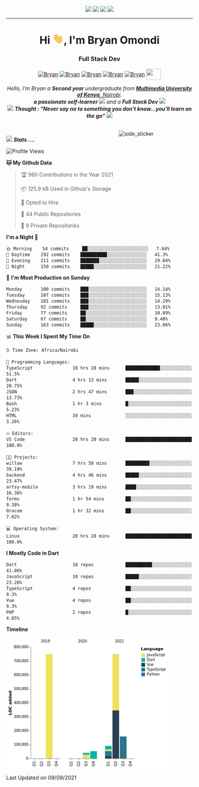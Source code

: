 
 <p align="center">
<img src="https://img.shields.io/badge/Age-20-blue" />
  <img src="https://img.shields.io/badge/Focus-Full%20Stack%20Development-brightgreen" />
  <img src="https://img.shields.io/badge/Lives-Nairobi-success" />
  <img src="https://img.shields.io/badge/Languages-English%20%26%20Swahili-brightgreen" />
</p>
<hr>
<h1 align="center">Hi <img src="https://raw.githubusercontent.com/ABSphreak/ABSphreak/master/gifs/Hi.gif" width="30px">, I'm Bryan Omondi</h1>
<h3 align="center">Full Stack Dev</h3>
<p align="center">
<a href="https://www.dev.to/bryanbill" target="blank"><img align="center" src="https://friconix.com/png/fi-swluxx-dev-to.png" alt="Bryan" height="30" width="40" /></a>
<a href="https://www.linkedin.com/in/bryanomondi254/" target="blank"><img align="center" src="https://image.flaticon.com/icons/png/128/174/174857.png" alt="Bryan" height="30" width="40" /></a>  
<a href="https://www.twitter.com/bryanbill" target="blank"><img align="center" src="https://help.twitter.com/content/dam/help-twitter/brand/logo.png" alt="Bryan" height="30" width="40" /></a>
<a href="https://www.instagram.com/bryan_bill/" target="blank"><img align="center" src="https://image.flaticon.com/icons/png/128/174/174855.png" alt="Bryan" height="30" width="40" /></a>
<a href="https://www.facebook.com/bryanbill/" target="blank"><img align="center" src="https://www.svgrepo.com/show/299425/facebook.svg" alt="Bryan" height="30" width="40" /></a>
 <a href = "mailto: bryanomondi254@gmail.com"><img align="center" src="https://seeklogo.com/images/G/gmail-new-2020-logo-32DBE11BB4-seeklogo.com.png" height="30" width="40" /></a>
</p>
</p>

<p align="center">
  <em>
    Hello, I'm Bryan a <b>Second year</b> undergraduate from <a href="https://mmu.ac.ke/"> <b>Multimedia University of Kenya</b>, Nairobi</a>. <br>
    <b>a passionate self-learner</b> <img src="https://github.com/TheDudeThatCode/TheDudeThatCode/blob/master/Assets/Developer.gif" width="30px"> and a <b>Full Stack Dev</b>&nbsp;<img src="https://github.com/TheDudeThatCode/TheDudeThatCode/blob/master/Assets/Designer.gif" width="36px">
  </em> 
  <br>
  <img src="https://media.giphy.com/media/gH3LO09IOiZIqePwv9/giphy.gif" width="50" /> <b><i align="center">Thought : "Never say no to something you don't know...you'll learn on the go”</i></b> <img src="https://media.giphy.com/media/qjqUcgIyRjsl2/giphy.gif" width="50" />
</p>
<br>
<img align="right" width=200px height=200px alt="side_sticker" src="https://media.giphy.com/media/TEnXkcsHrP4YedChhA/giphy.gif" />

<img src="https://media.giphy.com/media/iY8CRBdQXODJSCERIr/giphy.gif" width="30px">&nbsp;***Stats ....***
<!--START_SECTION:waka-->
![Profile Views](http://img.shields.io/badge/Profile%20Views-1-blue)

**🐱 My Github Data** 

> 🏆 960 Contributions in the Year 2021
 > 
> 📦 125.9 kB Used in Github's Storage 
 > 
> 💼 Opted to Hire
 > 
> 📜 44 Public Repositories 
 > 
> 🔑 9 Private Repositories  
 > 
**I'm a Night 🦉** 

```text
🌞 Morning    54 commits     ██░░░░░░░░░░░░░░░░░░░░░░░   7.64% 
🌆 Daytime    292 commits    ██████████░░░░░░░░░░░░░░░   41.3% 
🌃 Evening    211 commits    ███████░░░░░░░░░░░░░░░░░░   29.84% 
🌙 Night      150 commits    █████░░░░░░░░░░░░░░░░░░░░   21.22%

```
📅 **I'm Most Productive on Sunday** 

```text
Monday       100 commits    ███░░░░░░░░░░░░░░░░░░░░░░   14.14% 
Tuesday      107 commits    ███░░░░░░░░░░░░░░░░░░░░░░   15.13% 
Wednesday    101 commits    ███░░░░░░░░░░░░░░░░░░░░░░   14.29% 
Thursday     92 commits     ███░░░░░░░░░░░░░░░░░░░░░░   13.01% 
Friday       77 commits     ██░░░░░░░░░░░░░░░░░░░░░░░   10.89% 
Saturday     67 commits     ██░░░░░░░░░░░░░░░░░░░░░░░   9.48% 
Sunday       163 commits    █████░░░░░░░░░░░░░░░░░░░░   23.06%

```


📊 **This Week I Spent My Time On** 

```text
⌚︎ Time Zone: Africa/Nairobi

💬 Programming Languages: 
TypeScript               10 hrs 28 mins      █████████████░░░░░░░░░░░░   51.5% 
Dart                     4 hrs 13 mins       █████░░░░░░░░░░░░░░░░░░░░   20.75% 
JSON                     2 hrs 47 mins       ███░░░░░░░░░░░░░░░░░░░░░░   13.73% 
Bash                     1 hr 3 mins         █░░░░░░░░░░░░░░░░░░░░░░░░   5.23% 
HTML                     39 mins             ░░░░░░░░░░░░░░░░░░░░░░░░░   3.26%

🔥 Editors: 
VS Code                  20 hrs 20 mins      █████████████████████████   100.0%

🐱‍💻 Projects: 
willow                   7 hrs 58 mins       █████████░░░░░░░░░░░░░░░░   39.19% 
backend                  4 hrs 46 mins       █████░░░░░░░░░░░░░░░░░░░░   23.47% 
artsy-mobile             3 hrs 19 mins       ████░░░░░░░░░░░░░░░░░░░░░   16.36% 
forms                    1 hr 54 mins        ██░░░░░░░░░░░░░░░░░░░░░░░   9.38% 
Oracom                   1 hr 32 mins        ██░░░░░░░░░░░░░░░░░░░░░░░   7.62%

💻 Operating System: 
Linux                    20 hrs 20 mins      █████████████████████████   100.0%

```

**I Mostly Code in Dart** 

```text
Dart                     18 repos            ██████████░░░░░░░░░░░░░░░   41.86% 
JavaScript               10 repos            █████░░░░░░░░░░░░░░░░░░░░   23.26% 
TypeScript               4 repos             ██░░░░░░░░░░░░░░░░░░░░░░░   9.3% 
Vue                      4 repos             ██░░░░░░░░░░░░░░░░░░░░░░░   9.3% 
PHP                      2 repos             █░░░░░░░░░░░░░░░░░░░░░░░░   4.65%

```


**Timeline**

![Chart not found](https://raw.githubusercontent.com/bryanbill/bryanbill/master/charts/bar_graph.png) 


 Last Updated on 09/09/2021
<!--END_SECTION:waka-->

